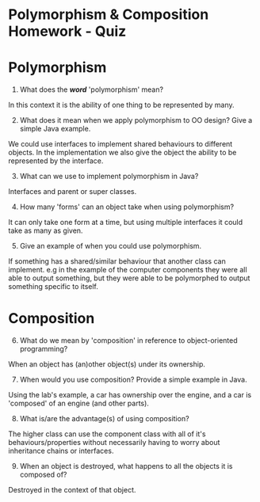 # Polymorphism & Composition Homework - Quiz

# Polymorphism

1. What does the ___word___ 'polymorphism' mean?

In this context it is the ability of one thing to be represented by many.

2. What does it mean when we apply polymorphism to OO design? Give a simple Java example.

We could use interfaces to implement shared behaviours to different objects. In the implementation we also give the object the ability to be represented by the interface.

3. What can we use to implement polymorphism in Java?

Interfaces and parent or super classes.

4. How many 'forms' can an object take when using polymorphism?

It can only take one form at a time, but using multiple interfaces it could take as many as given.

5. Give an example of when you could use polymorphism.

If something has a shared/similar behaviour that another class can implement. e.g in the example of the computer components they were all able to output something, but they were able to be polymorphed to output something specific to itself.


# Composition

6. What do we mean by 'composition' in reference to object-oriented programming?

When an object has (an)other object(s) under its ownership.


7. When would you use composition? Provide a simple example in Java.

Using the lab's example, a car has ownership over the engine, and a car is 'composed' of an engine (and other parts).

8. What is/are the advantage(s) of using composition?

The higher class can use the component class with all of it's behaviours/properties without necessarily having to worry about inheritance chains or interfaces.

9. When an object is destroyed, what happens to all the objects it is composed of?

Destroyed in the context of that object.